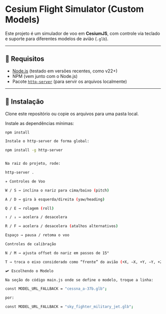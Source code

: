 # Cesium Flight Simulator (Custom Models)

Este projeto é um simulador de voo em **CesiumJS**, com controle via teclado e suporte para diferentes modelos de avião (`.glb`).

---

## 🚀 Requisitos

- [Node.js](https://nodejs.org/) (testado em versões recentes, como v22+)
- NPM (vem junto com o Node.js)
- Pacote [`http-server`](https://www.npmjs.com/package/http-server) (para servir os arquivos localmente)

---

## 🔧 Instalação

Clone este repositório ou copie os arquivos para uma pasta local.

Instale as dependências mínimas:

```bash
npm install

Instale o http-server de forma global:

npm install -g http-server


Na raiz do projeto, rode:

http-server .

✈️ Controles de Voo

W / S → inclina o nariz para cima/baixo (pitch)

A / D → gira à esquerda/direita (yaw/heading)

Q / E → rolagem (roll)

↑ / ↓ → acelera / desacelera

R / F → acelera / desacelera (atalhos alternativos)

Espaço → pausa / retoma o voo

Controles de calibração

N / M → ajusta offset do nariz em passos de 15°

T → troca o eixo considerado como “frente” do avião (+X, −X, +Y, −Y, +Z, −Z)

🛩️ Escolhendo o Modelo

Na seção do código main.js onde se define o modelo, troque a linha:

const MODEL_URL_FALLBACK = "cessna_a-37b.glb";

por:

const MODEL_URL_FALLBACK = "sky_fighter_military_jet.glb";


